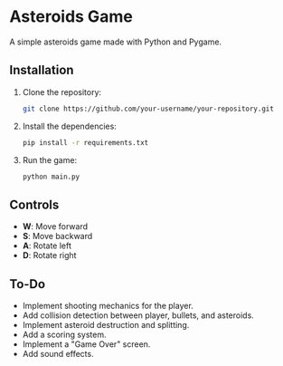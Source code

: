 # Asteroids Game

A simple asteroids game made with Python and Pygame.

## Installation

1.  Clone the repository:
    ```bash
    git clone https://github.com/your-username/your-repository.git
    ```
2.  Install the dependencies:
    ```bash
    pip install -r requirements.txt
    ```
3.  Run the game:
    ```bash
    python main.py
    ```

## Controls

*   **W**: Move forward
*   **S**: Move backward
*   **A**: Rotate left
*   **D**: Rotate right

## To-Do

*   Implement shooting mechanics for the player.
*   Add collision detection between player, bullets, and asteroids.
*   Implement asteroid destruction and splitting.
*   Add a scoring system.
*   Implement a "Game Over" screen.
*   Add sound effects.
